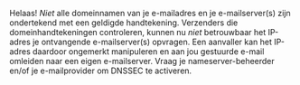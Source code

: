 Helaas! *Niet* alle domeinnamen van je e-mailadres en je e-mailserver(s) zijn ondertekend met een geldigde handtekening. Verzenders die domeinhandtekeningen controleren, kunnen nu *niet* betrouwbaar het IP-adres je ontvangende e-mailserver(s) opvragen. Een aanvaller kan het IP-adres daardoor ongemerkt manipuleren en aan jou gestuurde e-mail omleiden naar een eigen e-mailserver. Vraag je nameserver-beheerder en/of je e-mailprovider om DNSSEC te activeren.
